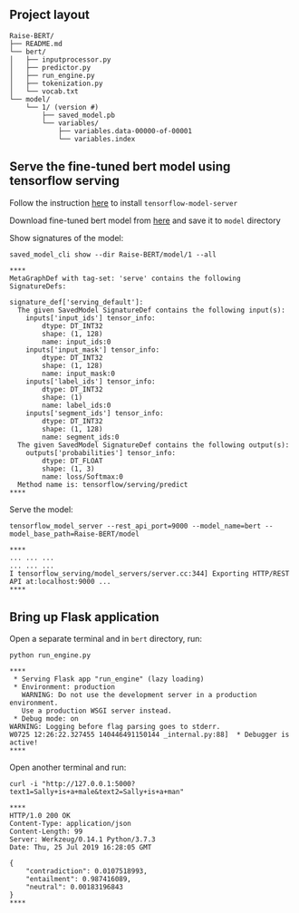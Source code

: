 ## Project layout
```
Raise-BERT/
├── README.md
└── bert/
│   ├── inputprocessor.py
│   ├── predictor.py
│   ├── run_engine.py
│   ├── tokenization.py
│   └── vocab.txt
└── model/
    └── 1/ (version #)
        ├── saved_model.pb
        └── variables/
            ├── variables.data-00000-of-00001
            └── variables.index
```

## Serve the fine-tuned bert model using tensorflow serving
Follow the instruction [here](https://www.tensorflow.org/tfx/serving/setup) to install ```tensorflow-model-server```

Download fine-tuned bert model from [here](https://drive.google.com/drive/folders/1Lsieg1PMLYZKjbncQfnwaZqcd04_Sev_?usp=sharing) and save it to ```model``` directory

Show signatures of the model:
```
saved_model_cli show --dir Raise-BERT/model/1 --all
```
```
****
MetaGraphDef with tag-set: 'serve' contains the following SignatureDefs:

signature_def['serving_default']:
  The given SavedModel SignatureDef contains the following input(s):
    inputs['input_ids'] tensor_info:
        dtype: DT_INT32
        shape: (1, 128)
        name: input_ids:0
    inputs['input_mask'] tensor_info:
        dtype: DT_INT32
        shape: (1, 128)
        name: input_mask:0
    inputs['label_ids'] tensor_info:
        dtype: DT_INT32
        shape: (1)
        name: label_ids:0
    inputs['segment_ids'] tensor_info:
        dtype: DT_INT32
        shape: (1, 128)
        name: segment_ids:0
  The given SavedModel SignatureDef contains the following output(s):
    outputs['probabilities'] tensor_info:
        dtype: DT_FLOAT
        shape: (1, 3)
        name: loss/Softmax:0
  Method name is: tensorflow/serving/predict
****
```

Serve the model:
```
tensorflow_model_server --rest_api_port=9000 --model_name=bert --model_base_path=Raise-BERT/model
```
```
****
... ... ...
... ... ...
I tensorflow_serving/model_servers/server.cc:344] Exporting HTTP/REST API at:localhost:9000 ...
****
```

## Bring up Flask application
Open a separate terminal and in ```bert``` directory, run:
```
python run_engine.py
```
```
****
 * Serving Flask app "run_engine" (lazy loading)
 * Environment: production
   WARNING: Do not use the development server in a production environment.
   Use a production WSGI server instead.
 * Debug mode: on
WARNING: Logging before flag parsing goes to stderr.
W0725 12:26:22.327455 140446491150144 _internal.py:88]  * Debugger is active!
****
```

Open another terminal and run:
```
curl -i "http://127.0.0.1:5000?text1=Sally+is+a+male&text2=Sally+is+a+man"
```
```
****
HTTP/1.0 200 OK
Content-Type: application/json
Content-Length: 99
Server: Werkzeug/0.14.1 Python/3.7.3
Date: Thu, 25 Jul 2019 16:28:05 GMT

{
    "contradiction": 0.0107518993,
    "entailment": 0.987416089,
    "neutral": 0.00183196843
}
****
```
